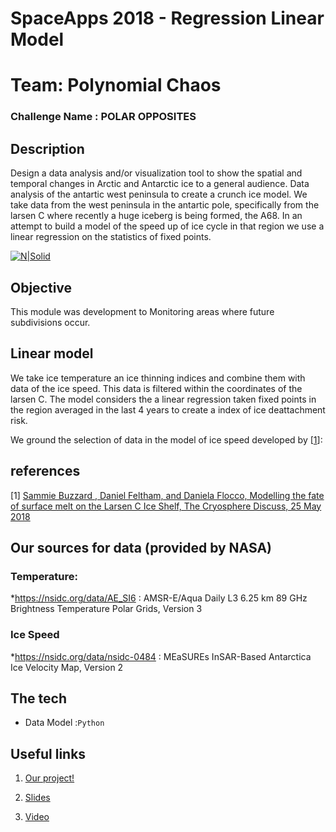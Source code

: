 # SpaceApps 2018  - Regression Linear Model
# Team: Polynomial Chaos
### Challenge Name : POLAR OPPOSITES

## Description
Design a data analysis and/or visualization tool to show the spatial and temporal changes in Arctic and Antarctic ice to a general audience. Data analysis of the antartic west peninsula to create a crunch ice model. We take data from the west peninsula in the antartic pole, specifically from the larsen C where recently a huge iceberg is being formed, the A68. In an attempt to build a model of the speed up of ice cycle in that region we use a linear regression on the statistics of fixed points. 

[![N|Solid](https://upload.wikimedia.org/wikipedia/commons/6/67/Antarctic-Peninsula-Ice-Shelves.png)](https://nodesource.com/products/nsolid)

## Objective
This module was development to Monitoring areas where future subdivisions occur.

## Linear model
We take ice temperature an ice thinning indices and combine them with data of the ice speed. This data is filtered within the coordinates of the larsen C. The model considers the a linear regression taken fixed points in the region averaged in the last 4 years to create a index of ice deattachment risk. 

 We ground the selection of data in the model of ice speed developed by [[1](https://www.the-cryosphere-discuss.net/tc-2018-84/tc-2018-84.pdf)]:
 
## references

[1] [ Sammie Buzzard , Daniel Feltham, and Daniela Flocco, Modelling the fate of surface melt on the Larsen C Ice Shelf, The Cryosphere Discuss, 25 May 2018](https://github.com/joemccann/dillinger/blob/master/KUBERNETES.md)

## Our sources for data (provided by NASA)
### Temperature:
 *https://nsidc.org/data/AE_SI6 : AMSR-E/Aqua Daily L3 6.25 km 89 GHz Brightness Temperature Polar Grids, Version 3
### Ice Speed
 *https://nsidc.org/data/nsidc-0484 : MEaSUREs InSAR-Based Antarctica Ice Velocity Map, Version 2 


## The tech

* Data Model :`Python`

## Useful links

1. [Our project!](https://2018.spaceappschallenge.org/challenges/icy-glare/recycle-polar-opposites/teams/polynomial-chaos/project)

2. [Slides](https://drive.google.com/file/d/1JKgf_4HnJtIg6mQwnuUACWHXipP8z5Vp/view?usp=sharing)

3. [Video]()
